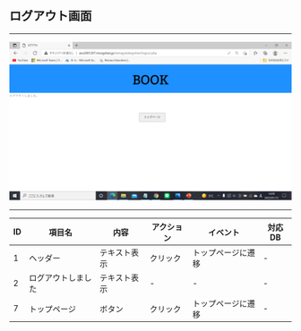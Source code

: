 ## ログアウト画面
*****

<img src="https://github.com/Aso2001219/team/blob/main/%E8%A8%AD%E8%A8%88%E6%9B%B8/%E7%94%BB%E9%9D%A2%E8%A9%B3%E7%B4%B0%E5%9B%B3/img/2022-01-12.png?raw=true">

*****

| ID | 項目名 | 内容 | アクション | イベント | 対応DB |
|----|------|-----|-----------|----------|--------|
|1|ヘッダー|テキスト表示|クリック|トップページに遷移|-|
|2|ログアウトしました|テキスト表示|-|-|-|
|7|トップページ|ボタン|クリック|トップページに遷移|-|

